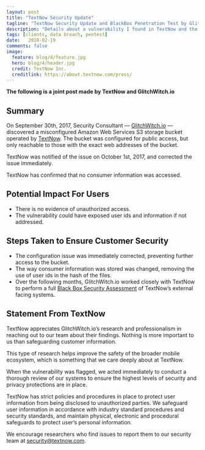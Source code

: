 ```yaml
---
layout: post
title: "TextNow Security Update"
tagline: "TextNow Security Update and BlackBox Penetration Test by GlitchWitch.io"
description: "Details about a vulnerability I found in TextNow and the subsequent BlackBox Penetration Test I was hired to perform"
tags: [clients, data breach, pentest]
date:   2018-02-19
comments: false
image:
  feature: blog/4/feature.jpg
  hero: blog/4/header.jpg
  credit: TextNow Inc.
  creditlink: https://about.textnow.com/press/
---
```

__The following is a joint post made by TextNow and GlitchWitch.io__

## ﻿Summary
On September 30th, 2017, Security Consultant — [GlitchWitch.io](https://glitchwitch.io/) — discovered a misconfigured Amazon Web Services S3 storage bucket operated by [TextNow](https://textnow.com/). The bucket was configured for public access, but only reachable to those with the exact web addresses of the bucket.


TextNow was notified of the issue on October 1st, 2017, and corrected the issue immediately.

TextNow has confirmed that no consumer information was accessed.

## Potential Impact For Users
 - There is no evidence of unauthorized access.
 - The vulnerability could have exposed user ids and information if not addressed.

## Steps Taken to Ensure Customer Security
 - The configuration issue was immediately corrected, preventing further access to the bucket.
 - The way consumer information was stored was changed, removing the use of user ids in the hash of the files.
 - Over the following months, GlitchWitch.io worked closely with TextNow to perform a full [Black Box Security Assessment](https://glitchwitch.io/) of TextNow’s external facing systems.

## Statement From TextNow
TextNow appreciates GlitchWitch.io’s research and professionalism in reaching out to our team about their findings. Nothing is more important to us than safeguarding customer information.

This type of research helps improve the safety of the broader mobile ecosystem, which is something that we care deeply about at TextNow.

When the vulnerability was flagged, we acted immediately to conduct a thorough review of our systems to ensure the highest levels of security and privacy protections are in place.

TextNow has strict policies and procedures in place to protect user information from being disclosed to unauthorized parties. We safeguard user information in accordance with industry standard procedures and security standards, and maintain physical, electronic and procedural safeguards to protect user’s personal information.


We encourage researchers who find issues to report them to our security team at [security@textnow.com](mailto:security@textnow.com).
